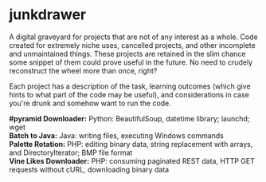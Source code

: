 # junkdrawer
A digital graveyard for projects that are not of any interest as a whole. Code created for extremely niche uses, cancelled projects, and other incomplete and unmaintained things. These projects are retained in the slim chance some snippet of them could prove useful in the future. No need to crudely reconstruct the wheel more than once, right?

Each project has a description of the task, learning outcomes (which give hints to what part of the code may be useful), and considerations in case you're drunk and somehow want to run the code.

**#pyramid Downloader:** Python: BeautifulSoup, datetime library; launchd; wget  
**Batch to Java:** Java: writing files, executing Windows commands  
**Palette Rotation:** PHP: editing binary data, string replacement with arrays, and DirectoryIterator; BMP file format  
**Vine Likes Downloader:** PHP: consuming paginated REST data, HTTP GET requests without cURL, downloading binary data  
